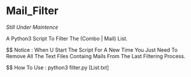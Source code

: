# Mail_Filter
_Still Under Maintence_

A Python3 Script To Filter The (Combo | Mail) List.

$$ Notice :
  When U Start The Script For A New Time You Just Need To Remove All The Text Files Containg Mails From The Last Filtering Process.


$$ How To Use :
  python3 filter.py [List.txt]
